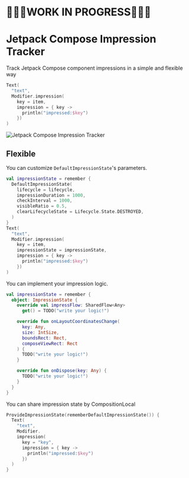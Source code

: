# 🚧🚧🚧WORK IN PROGRESS🚧🚧🚧

# Jetpack Compose Impression Tracker

Track Jetpack Compose component impressions in a simple and flexible way

```kotlin
Text(
  "text",
  Modifier.impression(
    key = item,
    impression = { key ->
      println("impressed:$key")
    })
)
```

![Jetpack Compose Impression Tracker](https://user-images.githubusercontent.com/1386930/141935431-6039b847-74aa-4407-96a4-85b2f1695159.gif)


## Flexible

You can customize `DefaultImpressionState`'s parameters.

```kotlin
val impressionState = remember {
  DefaultImpressionState(
    lifecycle = lifecycle,
    impressionDuration = 1000,
    checkInterval = 1000,
    visibleRatio = 0.5,
    clearLifecycleState = Lifecycle.State.DESTROYED,
  )
}
Text(
  "text",
  Modifier.impression(
    key = item,
    impressionState = impressionState,
    impression = { key ->
      println("impressed:$key")
    })
)
```

You can implement your impression logic.

```kotlin
val impressionState = remember {
  object: ImpressionState {
    override val impressFlow: SharedFlow<Any>
      get() = TODO("write your logic!")

    override fun onLayoutCoordinatesChange(
      key: Any,
      size: IntSize,
      boundsRect: Rect,
      composeViewRect: Rect
    ) {
      TODO("write your logic!")
    }

    override fun onDispose(key: Any) {
      TODO("write your logic!")
    }
  }
}
```

You can share impression state by CompositionLocal

```kotlin
ProvideImpressionState(rememberDefaultImpressionState()) {
  Text(
    "text",
    Modifier.
    impression(
      key = "key",
      impression = { key ->
        println("impressed:$key")
      })
  )
}
```


